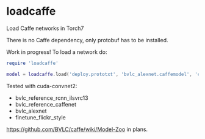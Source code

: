 loadcaffe
=========

Load Caffe networks in Torch7

There is no Caffe dependency, only protobuf has to be installed.

Work in progress! To load a network do:

```lua
require 'loadcaffe'

model = loadcaffe.load('deploy.prototxt', 'bvlc_alexnet.caffemodel', 'ccn2')
```

Tested with cuda-convnet2:

* bvlc_reference_rcnn_ilsvrc13
* bvlc_reference_caffenet
* bvlc_alexnet
* finetune_flickr_style

https://github.com/BVLC/caffe/wiki/Model-Zoo in plans.
